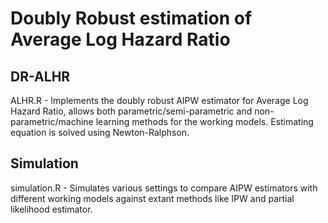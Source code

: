 # Doubly Robust estimation of Average Log Hazard Ratio

## DR-ALHR

ALHR.R - 
Implements the doubly robust AIPW estimator for Average Log Hazard Ratio, allows both parametric/semi-parametric and non-parametric/machine learning methods for the working models. Estimating equation is solved using Newton-Ralphson.


## Simulation

simulation.R - 
Simulates various settings to compare AIPW estimators with different working models against extant methods like IPW and partial likelihood estimator.
